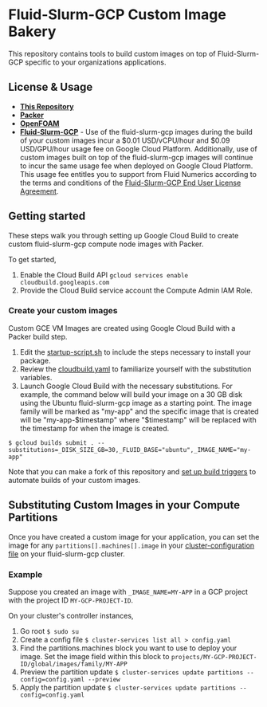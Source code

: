 # Fluid-Slurm-GCP Custom Image Bakery
This repository contains tools to build custom images on top of Fluid-Slurm-GCP specific to your organizations applications.

## License & Usage
*  [**This Repository**](./LICENSE)
*  [**Packer**](https://github.com/hashicorp/packer/blob/master/LICENSE)
*  [**OpenFOAM**](https://openfoam.org/licence/)
*  [**Fluid-Slurm-GCP**](https://help.fluidnumerics.com/slurm-gcp/eula) - Use of the fluid-slurm-gcp images during the build of your custom images incur a $0.01 USD/vCPU/hour and $0.09 USD/GPU/hour usage fee on Google Cloud Platform. Additionally, use of custom images built on top of the fluid-slurm-gcp images will continue to incur the same usage fee when deployed on Google Cloud Platform. This usage fee entitles you to support from Fluid Numerics according to the terms and conditions of the [Fluid-Slurm-GCP End User License Agreement](https://help.fluidnumerics.com/slurm-gcp/eula).

## Getting started
These steps walk you through setting up Google Cloud Build to create custom fluid-slurm-gcp compute node images with Packer.

To get started,
1. Enable the Cloud Build API `gcloud services enable cloudbuild.googleapis.com`
2. Provide the Cloud Build service account the Compute Admin IAM Role.

### Create your custom images
Custom GCE VM Images are created using Google Cloud Build with a Packer build step. 

1. Edit the [startup-script.sh](./startup-script.sh) to include the steps necessary to install your package.
2. Review the [cloudbuild.yaml](./cloudbuild.yaml) to familiarize yourself with the substitution variables.
3. Launch Google Cloud Build with the necessary substitutions. For example, the command below will build your image on a 30 GB disk using the Ubuntu fluid-slurm-gcp image as a starting point. The image family will be marked as "my-app" and the specific image that is created will be "my-app-$timestamp" where "$timestamp" will be replaced with the timestamp for when the image is created.
```
$ gcloud builds submit . --substitutions=_DISK_SIZE_GB=30,_FLUID_BASE="ubuntu",_IMAGE_NAME="my-app"
```

Note that you can make a fork of this repository and [set up build triggers](https://cloud.google.com/cloud-build/docs/automating-builds/create-manage-triggers) to automate builds of your custom images.


## Substituting Custom Images in your Compute Partitions
Once you have created a custom image for your application, you can set the image for any `partitions[].machines[].image` in your [cluster-configuration file](https://help.fluidnumerics.com/slurm-gcp/documentation/cluster-services) on your fluid-slurm-gcp cluster.

### Example
Suppose you created an image with `_IMAGE_NAME=MY-APP` in a GCP project with the project ID `MY-GCP-PROJECT-ID`.

On your cluster's controller instances, 
1. Go root `$ sudo su`
2. Create a config file `$ cluster-services list all > config.yaml`
3. Find the partitions.machines block you want to use to deploy your image. Set the image field within this block to `projects/MY-GCP-PROJECT-ID/global/images/family/MY-APP`
4. Preview the partition update `$ cluster-services update partitions --config=config.yaml --preview`
5. Apply the partition update `$ cluster-services update partitions --config=config.yaml`


